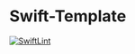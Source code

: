 # Swift-Template
[![SwiftLint](https://github.com/ICS4U-Programming-KevinC/Unit1-03-Swift-Microwave/workflows/SwiftLint/badge.svg)](https://github.com/ICS4U-Programming-KevinC/Unit1-03-Swift-Microwave/actions) 
